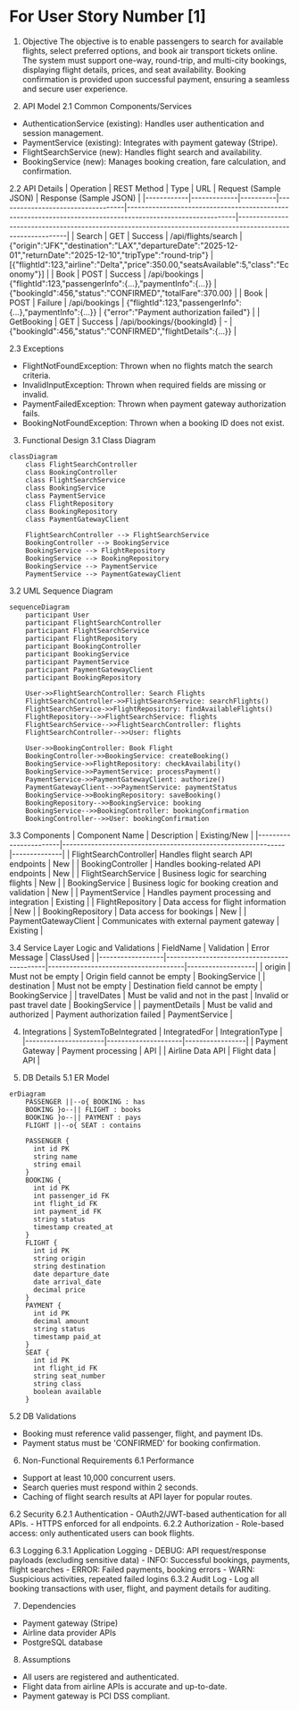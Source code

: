 # For User Story Number [1]

1. Objective
The objective is to enable passengers to search for available flights, select preferred options, and book air transport tickets online. The system must support one-way, round-trip, and multi-city bookings, displaying flight details, prices, and seat availability. Booking confirmation is provided upon successful payment, ensuring a seamless and secure user experience.

2. API Model
  2.1 Common Components/Services
  - AuthenticationService (existing): Handles user authentication and session management.
  - PaymentService (existing): Integrates with payment gateway (Stripe).
  - FlightSearchService (new): Handles flight search and availability.
  - BookingService (new): Manages booking creation, fare calculation, and confirmation.

  2.2 API Details
| Operation  | REST Method | Type     | URL                              | Request (Sample JSON)                                                                                      | Response (Sample JSON)                                                                                     |
|------------|-------------|----------|-----------------------------------|------------------------------------------------------------------------------------------------------------|------------------------------------------------------------------------------------------------------------|
| Search     | GET         | Success  | /api/flights/search              | {"origin":"JFK","destination":"LAX","departureDate":"2025-12-01","returnDate":"2025-12-10","tripType":"round-trip"} | [{"flightId":123,"airline":"Delta","price":350.00,"seatsAvailable":5,"class":"Economy"}]         |
| Book       | POST        | Success  | /api/bookings                    | {"flightId":123,"passengerInfo":{...},"paymentInfo":{...}}                                            | {"bookingId":456,"status":"CONFIRMED","totalFare":370.00}                                            |
| Book       | POST        | Failure  | /api/bookings                    | {"flightId":123,"passengerInfo":{...},"paymentInfo":{...}}                                            | {"error":"Payment authorization failed"}                                                                |
| GetBooking | GET         | Success  | /api/bookings/{bookingId}        | -                                                                                                          | {"bookingId":456,"status":"CONFIRMED","flightDetails":{...}}                                         |

  2.3 Exceptions
  - FlightNotFoundException: Thrown when no flights match the search criteria.
  - InvalidInputException: Thrown when required fields are missing or invalid.
  - PaymentFailedException: Thrown when payment gateway authorization fails.
  - BookingNotFoundException: Thrown when a booking ID does not exist.

3. Functional Design
  3.1 Class Diagram
```mermaid
classDiagram
    class FlightSearchController
    class BookingController
    class FlightSearchService
    class BookingService
    class PaymentService
    class FlightRepository
    class BookingRepository
    class PaymentGatewayClient

    FlightSearchController --> FlightSearchService
    BookingController --> BookingService
    BookingService --> FlightRepository
    BookingService --> BookingRepository
    BookingService --> PaymentService
    PaymentService --> PaymentGatewayClient
```

  3.2 UML Sequence Diagram
```mermaid
sequenceDiagram
    participant User
    participant FlightSearchController
    participant FlightSearchService
    participant FlightRepository
    participant BookingController
    participant BookingService
    participant PaymentService
    participant PaymentGatewayClient
    participant BookingRepository

    User->>FlightSearchController: Search Flights
    FlightSearchController->>FlightSearchService: searchFlights()
    FlightSearchService->>FlightRepository: findAvailableFlights()
    FlightRepository-->>FlightSearchService: flights
    FlightSearchService-->>FlightSearchController: flights
    FlightSearchController-->>User: flights

    User->>BookingController: Book Flight
    BookingController->>BookingService: createBooking()
    BookingService->>FlightRepository: checkAvailability()
    BookingService->>PaymentService: processPayment()
    PaymentService->>PaymentGatewayClient: authorize()
    PaymentGatewayClient-->>PaymentService: paymentStatus
    BookingService->>BookingRepository: saveBooking()
    BookingRepository-->>BookingService: booking
    BookingService-->>BookingController: bookingConfirmation
    BookingController-->>User: bookingConfirmation
```

  3.3 Components
| Component Name         | Description                                                  | Existing/New |
|-----------------------|--------------------------------------------------------------|--------------|
| FlightSearchController| Handles flight search API endpoints                          | New          |
| BookingController     | Handles booking-related API endpoints                        | New          |
| FlightSearchService   | Business logic for searching flights                         | New          |
| BookingService        | Business logic for booking creation and validation           | New          |
| PaymentService        | Handles payment processing and integration                   | Existing     |
| FlightRepository      | Data access for flight information                           | New          |
| BookingRepository     | Data access for bookings                                     | New          |
| PaymentGatewayClient  | Communicates with external payment gateway                   | Existing     |

  3.4 Service Layer Logic and Validations
| FieldName        | Validation                                 | Error Message                        | ClassUsed         |
|------------------|--------------------------------------------|--------------------------------------|-------------------|
| origin           | Must not be empty                          | Origin field cannot be empty         | BookingService    |
| destination      | Must not be empty                          | Destination field cannot be empty    | BookingService    |
| travelDates      | Must be valid and not in the past          | Invalid or past travel date          | BookingService    |
| paymentDetails   | Must be valid and authorized               | Payment authorization failed         | PaymentService    |

4. Integrations
| SystemToBeIntegrated | IntegratedFor        | IntegrationType |
|----------------------|---------------------|-----------------|
| Payment Gateway      | Payment processing  | API             |
| Airline Data API     | Flight data         | API             |

5. DB Details
  5.1 ER Model
```mermaid
erDiagram
    PASSENGER ||--o{ BOOKING : has
    BOOKING }o--|| FLIGHT : books
    BOOKING }o--|| PAYMENT : pays
    FLIGHT ||--o{ SEAT : contains

    PASSENGER {
      int id PK
      string name
      string email
    }
    BOOKING {
      int id PK
      int passenger_id FK
      int flight_id FK
      int payment_id FK
      string status
      timestamp created_at
    }
    FLIGHT {
      int id PK
      string origin
      string destination
      date departure_date
      date arrival_date
      decimal price
    }
    PAYMENT {
      int id PK
      decimal amount
      string status
      timestamp paid_at
    }
    SEAT {
      int id PK
      int flight_id FK
      string seat_number
      string class
      boolean available
    }
```

  5.2 DB Validations
  - Booking must reference valid passenger, flight, and payment IDs.
  - Payment status must be 'CONFIRMED' for booking confirmation.

6. Non-Functional Requirements
  6.1 Performance
  - Support at least 10,000 concurrent users.
  - Search queries must respond within 2 seconds.
  - Caching of flight search results at API layer for popular routes.

  6.2 Security
    6.2.1 Authentication
    - OAuth2/JWT-based authentication for all APIs.
    - HTTPS enforced for all endpoints.
    6.2.2 Authorization
    - Role-based access: only authenticated users can book flights.

  6.3 Logging
    6.3.1 Application Logging
    - DEBUG: API request/response payloads (excluding sensitive data)
    - INFO: Successful bookings, payments, flight searches
    - ERROR: Failed payments, booking errors
    - WARN: Suspicious activities, repeated failed logins
    6.3.2 Audit Log
    - Log all booking transactions with user, flight, and payment details for auditing.

7. Dependencies
  - Payment gateway (Stripe)
  - Airline data provider APIs
  - PostgreSQL database

8. Assumptions
  - All users are registered and authenticated.
  - Flight data from airline APIs is accurate and up-to-date.
  - Payment gateway is PCI DSS compliant.
